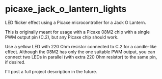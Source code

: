 # picaxe_jack_o_lantern_lights
LED flicker effect using a Picaxe microcontroller for a Jack O Lantern.

This is originally meant for usage with a Picaxe 08M2 chip with a single PWM output pin (C.2), but any Picaxe chip should work.

Use a yellow LED with 220 Ohm resistor connected to C.2 for a candle-like effect. Although the 08M2 has only the one suitable PWM output, you can connect two LEDs in parallel (with extra 220 Ohm resistor) to the same pin, if desired.

I'll post a full project description in the future.
